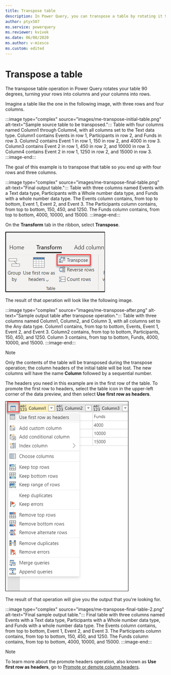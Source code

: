 ```yaml
---
title: Transpose table
description: In Power Query, you can transpose a table by rotating it 90 degrees.
author: ptyx507
ms.service: powerquery
ms.reviewer: kvivek
ms.date: 06/08/2020
ms.author: v-miesco
ms.custom: edited
---
```


# Transpose a table

The transpose table operation in Power Query rotates your table 90 degrees, turning your rows into columns and your columns into rows.

Imagine a table like the one in the following image, with three rows and four columns.

:::image type="complex" source="images/me-transpose-initial-table.png" alt-text="Sample source table to be transposed.":::
   Table with four columns named Column1 through Column4, with all columns set to the Text data type. Column1 contains Events in row 1, Participants in row 2, and Funds in row 3. Column2 contains Event 1 in row 1, 150 in row 2, and 4000 in row 3. Column3 contains Event 2 in row 1, 450 in row 2, and 10000 in row 3. Column4 contains Event 2 in row 1, 1250 in row 2, and 15000 in row 3.
:::image-end:::

The goal of this example is to transpose that table so you end up with four rows and three columns.

:::image type="complex" source="images/me-transpose-final-table.png" alt-text="Final output table.":::
   Table with three columns named Events with a Text data type, Participants with a Whole number data type, and Funds with a whole number data type. The Events column contains, from top to bottom, Event 1, Event 2, and Event 3. The Participants column contains, from top to bottom, 150, 450, and 1250. The Funds column contains, from top to bottom, 4000, 10000, and 15000.
:::image-end:::

On the **Transform** tab in the ribbon, select **Transpose**.

![Transpose command on the Transform tab.](images/me-transpose-button.png "Transpose command on the Transform tab")

The result of that operation will look like the following image.

:::image type="complex" source="images/me-transpose-after.png" alt-text="Sample output table after transpose operation.":::
   Table with three columns named Column1, Column2, and Column 3, with all columns set to the Any data type. Column1 contains, from top to bottom, Events, Event 1, Event 2, and Event 3. Column2 contains, from top to bottom, Participants, 150, 450, and 1250. Column 3 contains, from top to bottom, Funds, 4000, 10000, and 15000.
:::image-end:::

> [!NOTE]
> Only the contents of the table will be transposed during the transpose operation; the column headers of the initial table will be lost.  The new columns will have the name **Column** followed by a sequential number.

The headers you need in this example are in the first row of the table. To promote the first row to headers, select the table icon in the upper-left corner of the data preview, and then select **Use first row as headers**.

![Promote the first row to be table headers.](images/me-transpose-promote-headers.png "Promote the first row to be table headers")

The result of that operation will give you the output that you're looking for.

:::image type="complex" source="images/me-transpose-final-table-2.png" alt-text="Final sample output table.":::
   Final table with three columns named Events with a Text data type, Participants with a Whole number data type, and Funds with a whole number data type. The Events column contains, from top to bottom, Event 1, Event 2, and Event 3. The Participants column contains, from top to bottom, 150, 450, and 1250. The Funds column contains, from top to bottom, 4000, 10000, and 15000.
:::image-end:::

>[!NOTE] 
>To learn more about the promote headers operation, also known as **Use first row as headers**, go to [Promote or demote column headers](table-promote-demote-headers.md).
